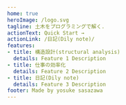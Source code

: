 ```yaml
---
home: true
heroImage: /logo.svg
tagline: 土木をプログラミングで解く.
actionText: Quick Start →
actionLink: /日記(Dily note)/
features:
- title: 構造設計(structural analysis)
  details: Feature 1 Description
- title: 仕事の効率化
  details: Feature 2 Description
- title: 日記(Dily note)
  details: Feature 3 Description
footer: Made by yosuke sasazawa
---
```



